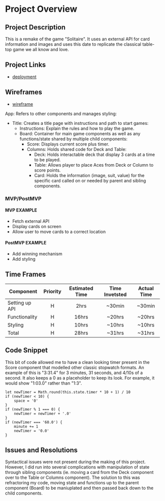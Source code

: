 # Project Overview


## Project Description

This is a remake of the game "Solitaire". It uses an external API for card information and images and uses this date to replicate the classical table-top game we all know and love.

## Project Links

- [deployment](https://thirsty-tereshkova-fcfa2a.netlify.com)

## Wireframes

- [wireframe](https://docs.google.com/drawings/d/1tzUNoerIn4hL4Ir4ngrA0y9HhLIz0D0M1hx8u5q2z8k/edit?usp=sharing)

App: Refers to other components and manages styling:
- Title: Creates a title page with instructions and path to start games:
	- Instructions: Explain the rules and how to play the game.
	- Board: Container for main game components as well as any functions/state shared by multiple child components:
		- Score: Displays current score plus timer.
		- Columns: Holds shared code for Deck and Table:
			- Deck: Holds interactable deck that display 3 cards at a time to be played.
			- Table: Allows player to place Aces from Deck or Column to score points.
			- Card: Holds the information (image, suit, value) for the specific card called on or needed by parent and sibling components.

### MVP/PostMVP  

#### MVP EXAMPLE
- Fetch external API
- Display cards on screen
- Allow user to move cards to a correct location

#### PostMVP EXAMPLE

- Add winning mechanism
- Add styling

## Time Frames

| Component | Priority | Estimated Time | Time Invetsted | Actual Time |
| --- | :---: |  :---: | :---: | :---: |
| Setting up API | H | 2hrs| ~30min | ~30min |
| Functionality | H | 16hrs| ~20hrs | ~20hrs |
| Styling | H | 10hrs| ~10hrs | ~10hrs |
| Total | H | 28hrs | ~31hrs | ~31hrs |

## Code Snippet

This bit of code allowed me to have a clean looking timer present in the Score component that modelled other classic stopwatch formats. An example of this is "3:31.4" for 3 minutes, 31 seconds, and 4/10s of a second. It also keeps a 0 as a placeholder to keep its look. For example, it would show "1:03.0" rather than "1:3".

```
let newTimer = Math.round(this.state.timer * 10 + 1) / 10
if (newTimer < 10) {
    space = '0'
}
if (newTimer % 1 === 0) {
    newTimer = newTimer + '.0'
}
if (newTimer === '60.0') {
    minute += 1
    newTimer = '0.0'
}
```

## Issues and Resolutions

Syntactical issues were not present during the making of this project. However, I did run into several complications with manipulation of state through sibling components (ie. moving a card from the Deck component over to the Table or Columns component). The solution to this was refractoring my code, moving state and functions up to the parent component (Board) to be maniuplated and then passed back down to the child components.
